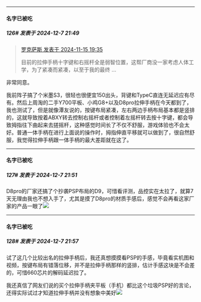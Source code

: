 ﻿
*****

####  名字已被吃  
##### 126#       发表于 2024-12-7 21:49

<blockquote><a href="httphttps://bbs.saraba1st.com/2b/forum.php?mod=redirect&amp;goto=findpost&amp;pid=66704355&amp;ptid=2187742" target="_blank">罗克萨斯 发表于 2024-11-15 19:35</a>

目前的拉伸手柄十字键和右摇杆全是弱智位置，这帮厂商没一家考虑人体工学，为了紧凑而紧凑，以至于我的最终 ...</blockquote>
非常同意。

我前阵子搞了个米墨S3，很轻也很便宜150出头，背键和TypeC直连无延迟应有尽有。然后上周淘的二手Y700平板、小鸡G8+以及D8pro拉伸手柄在今天都到了，我也测试了，但是就像潭友说的，按键布局紧凑，左右两边手柄布局基本都是竖排的，这就导致按着ABXY转去控制右摇杆或者控制着左摇杆转去按十字键，都会导致拇指往下曲起来去搓摇杆，这种感觉时间长了不仅不舒服，游戏体验也不会太好。普通一体手柄在进行上面说的操作时，拇指伸直平移就可以做到了，很自然舒服，我觉得拉伸手柄跟一体手柄的最大差距就在这了。

*****

####  名字已被吃  
##### 127#       发表于 2024-12-7 21:51

D8pro的厂家还搞了个抄袭PSP布局的D9，可惜看评测，品控实在太拉了，就算7天无理由我也不想入手了，尤其是摸了D8pro的材质手感后，感觉不会再看这家厂家的产品一眼了<img src="https://static.saraba1st.com/image/smiley/face2017/018.png" referrerpolicy="no-referrer">


*****

####  名字已被吃  
##### 128#       发表于 2024-12-7 21:57

试了这几个比较出名的拉伸手柄后，我还真想摸摸看PSP的手感，毕竟看实机图和视频，按键布局有错落位移，并不是拉伸手柄那样的竖排，估计手感这块是不会差的，可惜660芯片的解码延迟拉了。

我还真信了网友们说的买个拉伸手柄夹平板（手机）都比这个垃圾PSP好的言论，还得实际试过才知道拉伸手柄并没有想象中美好<img src="https://static.saraba1st.com/image/smiley/face2017/001.png" referrerpolicy="no-referrer">

